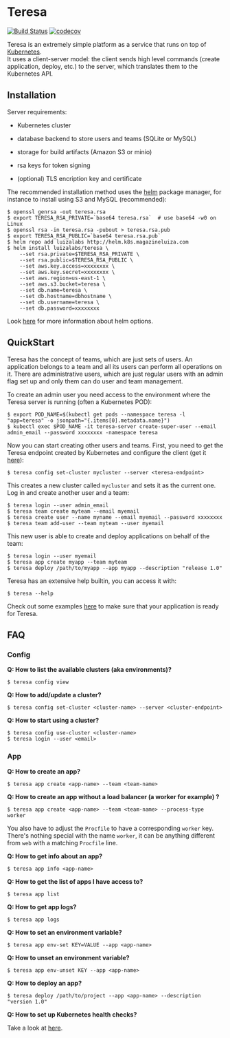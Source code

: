 # Teresa
[![Build Status](https://travis-ci.org/luizalabs/teresa.svg)](https://travis-ci.org/luizalabs/teresa)
[![codecov](https://codecov.io/gh/luizalabs/teresa/branch/master/graph/badge.svg)](https://codecov.io/gh/luizalabs/teresa)

Teresa is an extremely simple platform as a service that runs on top of [Kubernetes](https://github.com/kubernetes/kubernetes).  
It uses a client-server model: the client sends high level commands (create application, deploy, etc.) to the server, which translates them to the Kubernetes API.

## Installation

Server requirements:

- Kubernetes cluster

- database backend to store users and teams (SQLite or MySQL)

- storage for build artifacts (Amazon S3 or minio)

- rsa keys for token signing

- (optional) TLS encription key and certificate

The recommended installation method uses the [helm](https://github.com/kubernetes/helm) package manager,
for instance to install using S3 and MySQL (recommended):

    $ openssl genrsa -out teresa.rsa
    $ export TERESA_RSA_PRIVATE=`base64 teresa.rsa`  # use base64 -w0 on Linux
    $ openssl rsa -in teresa.rsa -pubout > teresa.rsa.pub
    $ export TERESA_RSA_PUBLIC=`base64 teresa.rsa.pub`
    $ helm repo add luizalabs http://helm.k8s.magazineluiza.com
    $ helm install luizalabs/teresa \
        --set rsa.private=$TERESA_RSA_PRIVATE \
        --set rsa.public=$TERESA_RSA_PUBLIC \
        --set aws.key.access=xxxxxxxx \
        --set aws.key.secret=xxxxxxxx \
        --set aws.region=us-east-1 \
        --set aws.s3.bucket=teresa \
        --set db.name=teresa \
        --set db.hostname=dbhostname \
        --set db.username=teresa \
        --set db.password=xxxxxxxx

Look [here](./helm/README.md) for more information about helm options.

## QuickStart

Teresa has the concept of teams, which are just sets of users. An application
belongs to a team and all its users can perform all operations on it. There are
administrative users, which are just regular users with an admin flag set up and
only them can do user and team management.

To create an admin user you need access to the environment where the Teresa
server is running (often a Kubernetes POD):

    $ export POD_NAME=$(kubectl get pods --namespace teresa -l "app=teresa" -o jsonpath="{.items[0].metadata.name}")
    $ kubectl exec $POD_NAME -it teresa-server create-super-user --email admin_email --password xxxxxxxx -namespace teresa

Now you can start creating other users and teams. First, you need to get the
Teresa endpoint created by Kubernetes and configure the client (get it
[here](https://github.com/luizalabs/teresa/releases/latest)):

    $ teresa config set-cluster mycluster --server <teresa-endpoint>

This creates a new cluster called `mycluster` and sets it as the current one.
Log in and create another user and a team:

    $ teresa login --user admin_email
    $ teresa team create myteam --email myemail
    $ teresa create user --name myname --email myemail --password xxxxxxxx
    $ teresa team add-user --team myteam --user myemail

This new user is able to create and deploy applications on behalf of the team:

    $ teresa login --user myemail
    $ teresa app create myapp --team myteam
    $ teresa deploy /path/to/myapp --app myapp --description "release 1.0"

Teresa has an extensive help builtin, you can access it with:

    $ teresa --help

Check out some examples [here](https://github.com/luizalabs/hello-teresa) to
make sure that your application is ready for Teresa.

## FAQ

### Config

**Q: How to list the available clusters (aka environments)?**  

    $ teresa config view

**Q: How to add/update a cluster?**  

    $ teresa config set-cluster <cluster-name> --server <cluster-endpoint>

**Q: How to start using a cluster?**  

    $ teresa config use-cluster <cluster-name>
    $ teresa login --user <email>

### App

**Q: How to create an app?**  

    $ teresa app create <app-name> --team <team-name>

**Q: How to create an app without a load balancer (a worker for example) ?**  

    $ teresa app create <app-name> --team <team-name> --process-type worker

You also have to adjust the `Procfile` to have a corresponding `worker` key.  
There's nothing special with the name `worker`, it can be anything different
from `web` with a matching `Procfile` line.

**Q: How to get info about an app?**  

    $ teresa app info <app-name>

**Q: How to get the list of apps I have access to?**  

    $ teresa app list

**Q: How to get app logs?**  

    $ teresa app logs

**Q: How to set an environment variable?**  

    $ teresa app env-set KEY=VALUE --app <app-name>

**Q: How to unset an environment variable?**  

    $ teresa app env-unset KEY --app <app-name>

**Q: How to deploy an app?**  

    $ teresa deploy /path/to/project --app <app-name> --description "version 1.0"

**Q: How to set up Kubernetes health checks?**  

Take a look at [here](https://github.com/luizalabs/hello-teresa#teresayaml).
